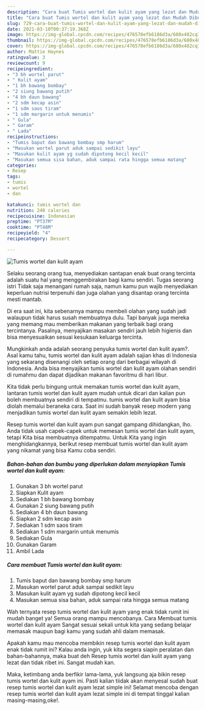 ```yaml
---
description: "Cara buat Tumis wortel dan kulit ayam yang lezat dan Mudah Dibuat"
title: "Cara buat Tumis wortel dan kulit ayam yang lezat dan Mudah Dibuat"
slug: 729-cara-buat-tumis-wortel-dan-kulit-ayam-yang-lezat-dan-mudah-dibuat
date: 2021-03-10T00:37:19.368Z
image: https://img-global.cpcdn.com/recipes/476578efb6186d3a/680x482cq70/tumis-wortel-dan-kulit-ayam-foto-resep-utama.jpg
thumbnail: https://img-global.cpcdn.com/recipes/476578efb6186d3a/680x482cq70/tumis-wortel-dan-kulit-ayam-foto-resep-utama.jpg
cover: https://img-global.cpcdn.com/recipes/476578efb6186d3a/680x482cq70/tumis-wortel-dan-kulit-ayam-foto-resep-utama.jpg
author: Mattie Haynes
ratingvalue: 3
reviewcount: 9
recipeingredient:
- "3 bh wortel parut"
- " Kulit ayam"
- "1 bh bawang bombay"
- "2 siung bawang putih"
- "4 bh daun bawang"
- "2 sdm kecap asin"
- "1 sdm saos tiram"
- "1 sdm margarin untuk menumis"
- " Gula"
- " Garam"
- " Lada"
recipeinstructions:
- "Tumis baput dan bawang bombay smp harum"
- "Masukan wortel parut aduk sampai sedikit layu"
- "Masukan kulit ayam yg sudah dipotong kecil kecil"
- "Masukan semua sisa bahan, aduk sampai rata hingga semua matang"
categories:
- Resep
tags:
- tumis
- wortel
- dan

katakunci: tumis wortel dan 
nutrition: 248 calories
recipecuisine: Indonesian
preptime: "PT37M"
cooktime: "PT48M"
recipeyield: "4"
recipecategory: Dessert

---
```



![Tumis wortel dan kulit ayam](https://img-global.cpcdn.com/recipes/476578efb6186d3a/680x482cq70/tumis-wortel-dan-kulit-ayam-foto-resep-utama.jpg)

Selaku seorang orang tua, menyediakan santapan enak buat orang tercinta adalah suatu hal yang menggembirakan bagi kamu sendiri. Tugas seorang istri Tidak saja menangani rumah saja, namun kamu pun wajib menyediakan keperluan nutrisi terpenuhi dan juga olahan yang disantap orang tercinta mesti mantab.

Di era  saat ini, kita sebenarnya mampu membeli olahan yang sudah jadi walaupun tidak harus susah membuatnya dulu. Tapi banyak juga mereka yang memang mau memberikan makanan yang terbaik bagi orang tercintanya. Pasalnya, menyajikan masakan sendiri jauh lebih higienis dan bisa menyesuaikan sesuai kesukaan keluarga tercinta. 



Mungkinkah anda adalah seorang penyuka tumis wortel dan kulit ayam?. Asal kamu tahu, tumis wortel dan kulit ayam adalah sajian khas di Indonesia yang sekarang disenangi oleh setiap orang dari berbagai wilayah di Indonesia. Anda bisa menyajikan tumis wortel dan kulit ayam olahan sendiri di rumahmu dan dapat dijadikan makanan favoritmu di hari libur.

Kita tidak perlu bingung untuk memakan tumis wortel dan kulit ayam, lantaran tumis wortel dan kulit ayam mudah untuk dicari dan kalian pun boleh membuatnya sendiri di tempatmu. tumis wortel dan kulit ayam bisa diolah memalui beraneka cara. Saat ini sudah banyak resep modern yang menjadikan tumis wortel dan kulit ayam semakin lebih lezat.

Resep tumis wortel dan kulit ayam pun sangat gampang dihidangkan, lho. Anda tidak usah capek-capek untuk memesan tumis wortel dan kulit ayam, tetapi Kita bisa membuatnya ditempatmu. Untuk Kita yang ingin menghidangkannya, berikut resep membuat tumis wortel dan kulit ayam yang nikamat yang bisa Kamu coba sendiri.

<!--inarticleads1-->

##### Bahan-bahan dan bumbu yang diperlukan dalam menyiapkan Tumis wortel dan kulit ayam:

1. Gunakan 3 bh wortel parut
1. Siapkan  Kulit ayam
1. Sediakan 1 bh bawang bombay
1. Gunakan 2 siung bawang putih
1. Sediakan 4 bh daun bawang
1. Siapkan 2 sdm kecap asin
1. Sediakan 1 sdm saos tiram
1. Sediakan 1 sdm margarin untuk menumis
1. Sediakan  Gula
1. Gunakan  Garam
1. Ambil  Lada




<!--inarticleads2-->

##### Cara membuat Tumis wortel dan kulit ayam:

1. Tumis baput dan bawang bombay smp harum
1. Masukan wortel parut aduk sampai sedikit layu
1. Masukan kulit ayam yg sudah dipotong kecil kecil
1. Masukan semua sisa bahan, aduk sampai rata hingga semua matang




Wah ternyata resep tumis wortel dan kulit ayam yang enak tidak rumit ini mudah banget ya! Semua orang mampu mencobanya. Cara Membuat tumis wortel dan kulit ayam Sangat sesuai sekali untuk kita yang sedang belajar memasak maupun bagi kamu yang sudah ahli dalam memasak.

Apakah kamu mau mencoba membikin resep tumis wortel dan kulit ayam enak tidak rumit ini? Kalau anda ingin, yuk kita segera siapin peralatan dan bahan-bahannya, maka buat deh Resep tumis wortel dan kulit ayam yang lezat dan tidak ribet ini. Sangat mudah kan. 

Maka, ketimbang anda berfikir lama-lama, yuk langsung aja bikin resep tumis wortel dan kulit ayam ini. Pasti kalian tiidak akan menyesal sudah buat resep tumis wortel dan kulit ayam lezat simple ini! Selamat mencoba dengan resep tumis wortel dan kulit ayam lezat simple ini di tempat tinggal kalian masing-masing,oke!.

